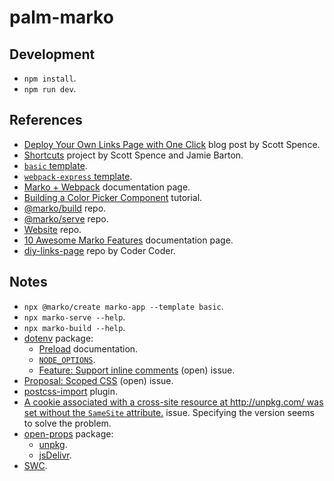 # palm-marko

## Development

- `npm install`.
- `npm run dev`.

## References

- [Deploy Your Own Links Page with One Click](https://scottspence.com/posts/once-click-links-page) blog post by Scott Spence.
- [Shortcuts](https://github.com/notrab/shortcuts) project by Scott Spence and Jamie Barton.
- [`basic` template](https://github.com/marko-js/examples/tree/master/examples/basic).
- [`webpack-express` template](https://github.com/marko-js/examples/tree/master/examples/webpack-express).
- [Marko + Webpack](https://markojs.com/docs/webpack/) documentation page.
- [Building a Color Picker Component](https://markojs.com/docs/color-picker/) tutorial.
- [@marko/build](https://github.com/marko-js/cli/blob/main/packages/build/README.md) repo.
- [@marko/serve](https://github.com/marko-js/cli/blob/main/packages/serve/README.md) repo.
- [Website](https://github.com/marko-js/website) repo.
- [10 Awesome Marko Features](https://markojs.com/docs/10-awesome-marko-features/) documentation page.
- [diy-links-page](https://github.com/thecodercoder/diy-links-page) repo by Coder Coder.

## Notes

- `npx @marko/create marko-app --template basic`.
- `npx marko-serve --help`.
- `npx marko-build --help`.
- [dotenv](https://github.com/motdotla/dotenv) package:
  - [Preload](https://github.com/motdotla/dotenv#preload) documentation.
  - [`NODE_OPTIONS`](https://nodejs.org/api/cli.html#node_optionsoptions).
  - [Feature: Support inline comments](https://github.com/motdotla/dotenv/issues/524) (open) issue.
- [Proposal: Scoped CSS](https://github.com/marko-js/marko/issues/666) (open) issue.
- [postcss-import](https://github.com/postcss/postcss-import) plugin.
- [A cookie associated with a cross-site resource at http://unpkg.com/ was set without the `SameSite` attribute.](https://github.com/mjackson/unpkg/issues/234) issue. Specifying the version seems to solve the problem.
- [open-props](https://www.npmjs.com/package/open-props) package:
  - [unpkg](https://unpkg.com/browse/open-props@1.1.1/).
  - [jsDelivr](https://www.jsdelivr.com/package/npm/open-props).
- [SWC](https://swc.rs/).
